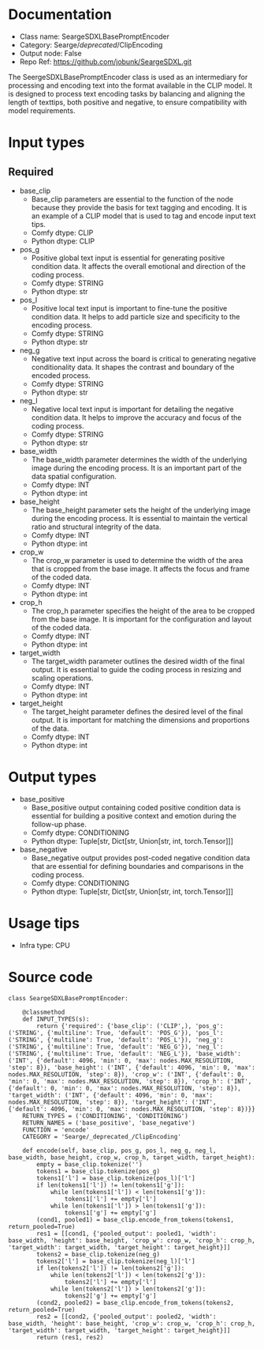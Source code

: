 # Documentation
- Class name: SeargeSDXLBasePromptEncoder
- Category: Searge/_deprecated_/ClipEncoding
- Output node: False
- Repo Ref: https://github.com/jobunk/SeargeSDXL.git

The SeergeSDXLBasePromptEncoder class is used as an intermediary for processing and encoding text into the format available in the CLIP model. It is designed to process text encoding tasks by balancing and aligning the length of texttips, both positive and negative, to ensure compatibility with model requirements.

# Input types
## Required
- base_clip
    - Base_clip parameters are essential to the function of the node because they provide the basis for text tagging and encoding. It is an example of a CLIP model that is used to tag and encode input text tips.
    - Comfy dtype: CLIP
    - Python dtype: CLIP
- pos_g
    - Positive global text input is essential for generating positive condition data. It affects the overall emotional and direction of the coding process.
    - Comfy dtype: STRING
    - Python dtype: str
- pos_l
    - Positive local text input is important to fine-tune the positive condition data. It helps to add particle size and specificity to the encoding process.
    - Comfy dtype: STRING
    - Python dtype: str
- neg_g
    - Negative text input across the board is critical to generating negative conditionality data. It shapes the contrast and boundary of the encoded process.
    - Comfy dtype: STRING
    - Python dtype: str
- neg_l
    - Negative local text input is important for detailing the negative condition data. It helps to improve the accuracy and focus of the coding process.
    - Comfy dtype: STRING
    - Python dtype: str
- base_width
    - The base_width parameter determines the width of the underlying image during the encoding process. It is an important part of the data spatial configuration.
    - Comfy dtype: INT
    - Python dtype: int
- base_height
    - The base_height parameter sets the height of the underlying image during the encoding process. It is essential to maintain the vertical ratio and structural integrity of the data.
    - Comfy dtype: INT
    - Python dtype: int
- crop_w
    - The crop_w parameter is used to determine the width of the area that is cropped from the base image. It affects the focus and frame of the coded data.
    - Comfy dtype: INT
    - Python dtype: int
- crop_h
    - The crop_h parameter specifies the height of the area to be cropped from the base image. It is important for the configuration and layout of the coded data.
    - Comfy dtype: INT
    - Python dtype: int
- target_width
    - The target_width parameter outlines the desired width of the final output. It is essential to guide the coding process in resizing and scaling operations.
    - Comfy dtype: INT
    - Python dtype: int
- target_height
    - The target_height parameter defines the desired level of the final output. It is important for matching the dimensions and proportions of the data.
    - Comfy dtype: INT
    - Python dtype: int

# Output types
- base_positive
    - Base_positive output containing coded positive condition data is essential for building a positive context and emotion during the follow-up phase.
    - Comfy dtype: CONDITIONING
    - Python dtype: Tuple[str, Dict[str, Union[str, int, torch.Tensor]]]
- base_negative
    - Base_negative output provides post-coded negative condition data that are essential for defining boundaries and comparisons in the coding process.
    - Comfy dtype: CONDITIONING
    - Python dtype: Tuple[str, Dict[str, Union[str, int, torch.Tensor]]]

# Usage tips
- Infra type: CPU

# Source code
```
class SeargeSDXLBasePromptEncoder:

    @classmethod
    def INPUT_TYPES(s):
        return {'required': {'base_clip': ('CLIP',), 'pos_g': ('STRING', {'multiline': True, 'default': 'POS_G'}), 'pos_l': ('STRING', {'multiline': True, 'default': 'POS_L'}), 'neg_g': ('STRING', {'multiline': True, 'default': 'NEG_G'}), 'neg_l': ('STRING', {'multiline': True, 'default': 'NEG_L'}), 'base_width': ('INT', {'default': 4096, 'min': 0, 'max': nodes.MAX_RESOLUTION, 'step': 8}), 'base_height': ('INT', {'default': 4096, 'min': 0, 'max': nodes.MAX_RESOLUTION, 'step': 8}), 'crop_w': ('INT', {'default': 0, 'min': 0, 'max': nodes.MAX_RESOLUTION, 'step': 8}), 'crop_h': ('INT', {'default': 0, 'min': 0, 'max': nodes.MAX_RESOLUTION, 'step': 8}), 'target_width': ('INT', {'default': 4096, 'min': 0, 'max': nodes.MAX_RESOLUTION, 'step': 8}), 'target_height': ('INT', {'default': 4096, 'min': 0, 'max': nodes.MAX_RESOLUTION, 'step': 8})}}
    RETURN_TYPES = ('CONDITIONING', 'CONDITIONING')
    RETURN_NAMES = ('base_positive', 'base_negative')
    FUNCTION = 'encode'
    CATEGORY = 'Searge/_deprecated_/ClipEncoding'

    def encode(self, base_clip, pos_g, pos_l, neg_g, neg_l, base_width, base_height, crop_w, crop_h, target_width, target_height):
        empty = base_clip.tokenize('')
        tokens1 = base_clip.tokenize(pos_g)
        tokens1['l'] = base_clip.tokenize(pos_l)['l']
        if len(tokens1['l']) != len(tokens1['g']):
            while len(tokens1['l']) < len(tokens1['g']):
                tokens1['l'] += empty['l']
            while len(tokens1['l']) > len(tokens1['g']):
                tokens1['g'] += empty['g']
        (cond1, pooled1) = base_clip.encode_from_tokens(tokens1, return_pooled=True)
        res1 = [[cond1, {'pooled_output': pooled1, 'width': base_width, 'height': base_height, 'crop_w': crop_w, 'crop_h': crop_h, 'target_width': target_width, 'target_height': target_height}]]
        tokens2 = base_clip.tokenize(neg_g)
        tokens2['l'] = base_clip.tokenize(neg_l)['l']
        if len(tokens2['l']) != len(tokens2['g']):
            while len(tokens2['l']) < len(tokens2['g']):
                tokens2['l'] += empty['l']
            while len(tokens2['l']) > len(tokens2['g']):
                tokens2['g'] += empty['g']
        (cond2, pooled2) = base_clip.encode_from_tokens(tokens2, return_pooled=True)
        res2 = [[cond2, {'pooled_output': pooled2, 'width': base_width, 'height': base_height, 'crop_w': crop_w, 'crop_h': crop_h, 'target_width': target_width, 'target_height': target_height}]]
        return (res1, res2)
```